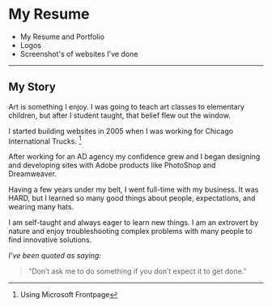 # My Resume

- My Resume and Portfolio
- Logos
- Screenshot's of websites I've done

---

## My Story

Art is something I enjoy. I was going to teach art classes to elementary children, but after I student taught, that belief flew out the window.

I started building websites in 2005 when I was working for Chicago International Trucks. [^1]

After working for an AD agency my confidence grew and I began designing and developing sites with Adobe products like PhotoShop and Dreamweaver.

Having a few years under my belt, I went full-time with my business. It was HARD, but I learned so many good things about people, expectations, and wearing many hats.

I am self-taught and always eager to learn new things.  I am an extrovert by nature and enjoy troubleshooting complex problems with many people to find innovative solutions. 

*I’ve been quoted as saying:*
> “Don’t ask me to do something if you don’t expect it to get done.”

[^1]: Using Microsoft Frontpage